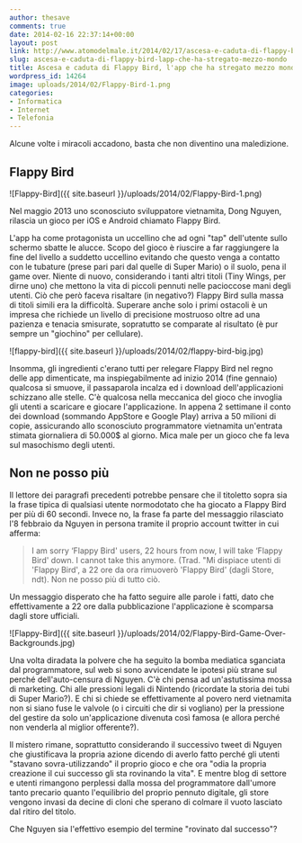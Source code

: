 ```yaml
---
author: thesave
comments: true
date: 2014-02-16 22:37:14+00:00
layout: post
link: http://www.atomodelmale.it/2014/02/17/ascesa-e-caduta-di-flappy-bird-lapp-che-ha-stregato-mezzo-mondo/
slug: ascesa-e-caduta-di-flappy-bird-lapp-che-ha-stregato-mezzo-mondo
title: Ascesa e caduta di Flappy Bird, l'app che ha stregato mezzo mondo
wordpress_id: 14264
image: uploads/2014/02/Flappy-Bird-1.png
categories:
- Informatica
- Internet
- Telefonia
---
```


Alcune volte i miracoli accadono, basta che non diventino una maledizione.

## Flappy Bird

![Flappy-Bird]({{ site.baseurl }}/uploads/2014/02/Flappy-Bird-1.png)

Nel maggio 2013 uno sconosciuto sviluppatore vietnamita, Dong Nguyen, rilascia un gioco per iOS e Android chiamato Flappy Bird.

L'app ha come protagonista un uccellino che ad ogni "tap" dell'utente sullo schermo sbatte le alucce. Scopo del gioco è riuscire a far raggiungere la fine del livello a suddetto uccellino evitando che questo venga a contatto con le tubature (prese pari pari dal quelle di Super Mario) o il suolo, pena il game over. Niente di nuovo, considerando i tanti altri titoli (Tiny Wings, per dirne uno) che mettono la vita di piccoli pennuti nelle pacioccose mani degli utenti. Ciò che però faceva risaltare (in negativo?) Flappy Bird sulla massa di titoli simili era la difficoltà. Superare anche solo i primi ostacoli è un impresa che richiede un livello di precisione mostruoso oltre ad una pazienza e tenacia smisurate, sopratutto se comparate al risultato (è pur sempre un "giochino" per cellulare).

![flappy-bird]({{ site.baseurl }}/uploads/2014/02/flappy-bird-big.jpg)

Insomma, gli ingredienti c'erano tutti per relegare Flappy Bird nel regno delle app dimenticate, ma inspiegabilmente ad inizio 2014 (fine gennaio) qualcosa si smuove, il passaparola incalza ed i download dell'applicazioni schizzano alle stelle. C'è qualcosa nella meccanica del gioco che invoglia gli utenti a scaricare e giocare l'applicazione. In appena 2 settimane il conto dei download (sommando AppStore e Google Play) arriva a 50 milioni di copie, assicurando allo sconosciuto programmatore vietnamita un'entrata stimata giornaliera di 50.000$ al giorno. Mica male per un gioco che fa leva sul masochismo degli utenti.

## Non ne posso più

Il lettore dei paragrafi precedenti potrebbe pensare che il titoletto sopra sia la frase tipica di qualsiasi utente normodotato che ha giocato a Flappy Bird per più di 60 secondi. Invece no, la frase fa parte del messaggio rilasciato l'8 febbraio da Nguyen in persona tramite il proprio account twitter in cui afferma:

<blockquote>I am sorry ‘Flappy Bird' users, 22 hours from now, I will take ‘Flappy Bird' down. I cannot take this anymore. (Trad. "Mi dispiace utenti di 'Flappy Bird', a 22 ore da ora rimuoverò 'Flappy Bird' (dagli Store, ndt). Non ne posso più di tutto ciò.</blockquote>

Un messaggio disperato che ha fatto seguire alle parole i fatti, dato che effettivamente a 22 ore dalla pubblicazione l'applicazione è scomparsa dagli store ufficiali.

![Flappy-Bird]({{ site.baseurl }}/uploads/2014/02/Flappy-Bird-Game-Over-Backgrounds.jpg)

Una volta diradata la polvere che ha seguito la bomba mediatica sganciata dal programmatore, sul web si sono avvicendate le ipotesi più strane sul perché dell'auto-censura di Nguyen. C'è chi pensa ad un'astutissima mossa di marketing. Chi alle pressioni legali di Nintendo (ricordate la storia dei tubi di Super Mario?). E chi si chiede se effettivamente al povero nerd vietnamita non si siano fuse le valvole (o i circuiti che dir si vogliano) per la pressione del gestire da solo un'applicazione divenuta così famosa (e allora perché non venderla al miglior offerente?).

Il mistero rimane, soprattutto considerando il successivo tweet di Nguyen che giustificava la propria azione dicendo di averlo fatto perché gli utenti "stavano sovra-utilizzando" il proprio gioco e che ora "odia la propria creazione il cui successo gli sta rovinando la vita". E mentre blog di settore e utenti rimangono perplessi dalla mossa del programmatore dall'umore tanto precario quanto l'equilibrio del proprio pennuto digitale, gli store vengono invasi da decine di cloni che sperano di colmare il vuoto lasciato dal ritiro del titolo.

Che Nguyen sia l'effettivo esempio del termine "rovinato dal successo"?

